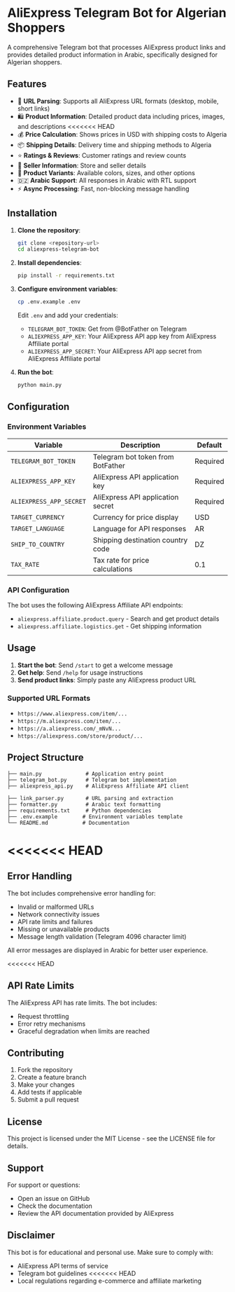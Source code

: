 # AliExpress Telegram Bot for Algerian Shoppers

A comprehensive Telegram bot that processes AliExpress product links and provides detailed product information in Arabic, specifically designed for Algerian shoppers.

## Features

- 🔗 **URL Parsing**: Supports all AliExpress URL formats (desktop, mobile, short links)
- 🛍️ **Product Information**: Detailed product data including prices, images, and descriptions
<<<<<<< HEAD
- 💰 **Price Calculation**: Shows prices in USD with shipping costs to Algeria
- 📦 **Shipping Details**: Delivery time and shipping methods to Algeria
- ⭐ **Ratings & Reviews**: Customer ratings and review counts
- 🏪 **Seller Information**: Store and seller details
- 🎨 **Product Variants**: Available colors, sizes, and other options
- 🇩🇿 **Arabic Support**: All responses in Arabic with RTL support
- ⚡ **Async Processing**: Fast, non-blocking message handling


## Installation

1. **Clone the repository**:
   ```bash
   git clone <repository-url>
   cd aliexpress-telegram-bot
   ```

2. **Install dependencies**:
   ```bash
   pip install -r requirements.txt
   ```

3. **Configure environment variables**:
   ```bash
   cp .env.example .env
   ```
   
   Edit `.env` and add your credentials:
   - `TELEGRAM_BOT_TOKEN`: Get from @BotFather on Telegram
   - `ALIEXPRESS_APP_KEY`: Your AliExpress API app key from AliExpress Affiliate portal
   - `ALIEXPRESS_APP_SECRET`: Your AliExpress API app secret from AliExpress Affiliate portal


4. **Run the bot**:
   ```bash
   python main.py
   ```

## Configuration

### Environment Variables

| Variable | Description | Default |
|----------|-------------|---------|
| `TELEGRAM_BOT_TOKEN` | Telegram bot token from BotFather | Required |
| `ALIEXPRESS_APP_KEY` | AliExpress API application key | Required |
| `ALIEXPRESS_APP_SECRET` | AliExpress API application secret | Required |
| `TARGET_CURRENCY` | Currency for price display | USD |
| `TARGET_LANGUAGE` | Language for API responses | AR |
| `SHIP_TO_COUNTRY` | Shipping destination country code | DZ |
| `TAX_RATE` | Tax rate for price calculations | 0.1 |

### API Configuration

The bot uses the following AliExpress Affiliate API endpoints:
- `aliexpress.affiliate.product.query` - Search and get product details
- `aliexpress.affiliate.logistics.get` - Get shipping information


## Usage

1. **Start the bot**: Send `/start` to get a welcome message
2. **Get help**: Send `/help` for usage instructions
3. **Send product links**: Simply paste any AliExpress product URL

### Supported URL Formats

- `https://www.aliexpress.com/item/...`
- `https://m.aliexpress.com/item/...`
- `https://a.aliexpress.com/_mNvN...`
- `https://aliexpress.com/store/product/...`

## Project Structure

```
├── main.py              # Application entry point
├── telegram_bot.py      # Telegram bot implementation
├── aliexpress_api.py    # AliExpress Affiliate API client

├── link_parser.py       # URL parsing and extraction
├── formatter.py         # Arabic text formatting
├── requirements.txt     # Python dependencies
├── .env.example        # Environment variables template
└── README.md           # Documentation
```

<<<<<<< HEAD
=======

## Error Handling

The bot includes comprehensive error handling for:
- Invalid or malformed URLs
- Network connectivity issues
- API rate limits and failures
- Missing or unavailable products
- Message length validation (Telegram 4096 character limit)

All error messages are displayed in Arabic for better user experience.

<<<<<<< HEAD
## API Rate Limits

The AliExpress API has rate limits. The bot includes:
- Request throttling
- Error retry mechanisms
- Graceful degradation when limits are reached

## Contributing

1. Fork the repository
2. Create a feature branch
3. Make your changes
4. Add tests if applicable
5. Submit a pull request

## License

This project is licensed under the MIT License - see the LICENSE file for details.

## Support

For support or questions:
- Open an issue on GitHub
- Check the documentation
- Review the API documentation provided by AliExpress

## Disclaimer

This bot is for educational and personal use. Make sure to comply with:
- AliExpress API terms of service
- Telegram bot guidelines
<<<<<<< HEAD
- Local regulations regarding e-commerce and affiliate marketing


